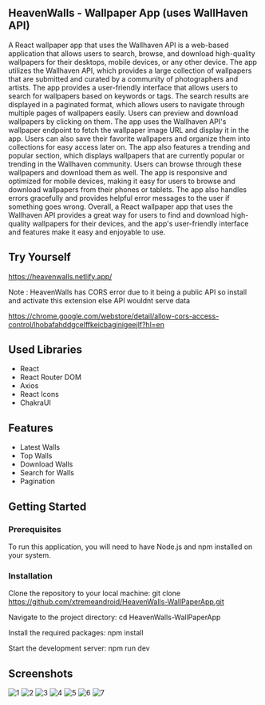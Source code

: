 ## HeavenWalls - Wallpaper App (uses WallHaven API)
A React wallpaper app that uses the Wallhaven API is a web-based application that allows users to search, browse, and download high-quality wallpapers for their desktops, mobile devices, or any other device. The app utilizes the Wallhaven API, which provides a large collection of wallpapers that are submitted and curated by a community of photographers and artists.
The app provides a user-friendly interface that allows users to search for wallpapers based on keywords or tags. The search results are displayed in a paginated format, which allows users to navigate through multiple pages of wallpapers easily.
Users can preview and download wallpapers by clicking on them. The app uses the Wallhaven API's wallpaper endpoint to fetch the wallpaper image URL and display it in the app. Users can also save their favorite wallpapers and organize them into collections for easy access later on.
The app also features a trending and popular section, which displays wallpapers that are currently popular or trending in the Wallhaven community. Users can browse through these wallpapers and download them as well.
The app is responsive and optimized for mobile devices, making it easy for users to browse and download wallpapers from their phones or tablets. The app also handles errors gracefully and provides helpful error messages to the user if something goes wrong.
Overall, a React wallpaper app that uses the Wallhaven API provides a great way for users to find and download high-quality wallpapers for their devices, and the app's user-friendly interface and features make it easy and enjoyable to use.

## Try Yourself
https://heavenwalls.netlify.app/

Note : HeavenWalls has CORS error due to it being a public API so install and activate this extension else API wouldnt serve data

https://chrome.google.com/webstore/detail/allow-cors-access-control/lhobafahddgcelffkeicbaginigeejlf?hl=en

## Used Libraries
* React
* React Router DOM
* Axios
* React Icons
* ChakraUI

## Features
* Latest Walls
* Top Walls
* Download Walls
* Search for Walls
* Pagination

## Getting Started

### Prerequisites
To run this application, you will need to have Node.js and npm installed on your system.

### Installation

Clone the repository to your local machine:
git clone https://github.com/xtremeandroid/HeavenWalls-WallPaperApp.git

Navigate to the project directory:
cd HeavenWalls-WallPaperApp

Install the required packages:
npm install

Start the development server:
npm run dev

## Screenshots
![1](https://user-images.githubusercontent.com/62198074/235439272-794cb2a0-eeb2-4877-a666-8d20dfb505a5.png)
![2](https://user-images.githubusercontent.com/62198074/235439277-4e311d13-182e-491c-9941-8b435bd695c5.png)
![3](https://user-images.githubusercontent.com/62198074/235439282-dc715cd3-5a13-4bd3-bb46-e6707b96e8d3.png)
![4](https://user-images.githubusercontent.com/62198074/235439286-df5e2282-a500-4728-b6df-8bf3a442a41b.png)
![5](https://user-images.githubusercontent.com/62198074/235439289-1852e61e-74ad-499b-bc19-a3a9bef4e902.png)
![6](https://user-images.githubusercontent.com/62198074/235439296-2b4d55e2-1805-4c90-b924-949e3c456e11.png)
![7](https://user-images.githubusercontent.com/62198074/235439304-6a1f313d-994b-42f7-ad28-202b85b2b927.png)
